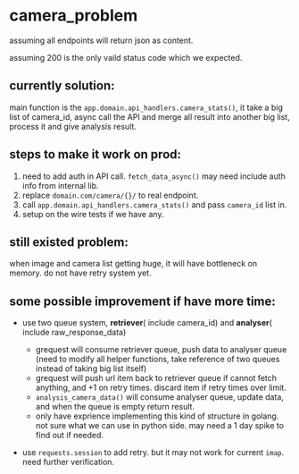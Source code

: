 # camera_problem

assuming all endpoints will return json as content.

assuming 200 is the only vaild status code which we expected.

## currently solution:
main function is the `app.domain.api_handlers.camera_stats()`, it take a big list of camera_id, async call the API and merge all result into another big list, process it and give analysis result.

## steps to make it work on prod:
1. need to add auth in API call. `fetch_data_async()` may need include auth info from internal lib.
2. replace `domain.com/camera/{}/` to real endpoint.
3. call `app.domain.api_handlers.camera_stats()` and pass `camera_id` list in.
4. setup on the wire tests if we have any.

## still existed problem:
when image and camera list getting huge, it will have bottleneck on memory.
do not have retry system yet.

## some possible improvement if have more time:

- use two queue system, **retriever**( include camera_id) and **analyser**( include raw_response_data) 
  - grequest will consume retriever queue, push data to analyser queue (need to modify all helper functions, take reference of two queues instead of taking big list itself)
  - grequest will push url item back to retriever queue if cannot fetch anything, and +1 on retry times. discard item if retry times over limit.
  - `analysis_camera_data()` will consume analyser queue, update data, and when the queue is empty return result.
  - only have exprience implementing this kind of structure in golang. not sure what we can use in python side. may need a 1 day spike to find out if needed.

- use `requests.session` to add retry. but it may not work for current `imap`. need further verification. 